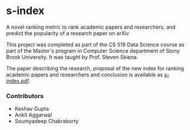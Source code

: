 # s-index
A novel ranking metric to rank academic papers and researchers, and predict the popularity of a research paper on arXiv

This project was completed as part of the CS 519 Data Science course as part of the Master's program in Computer Science department of Stony Brook University. It was taught by Prof. Steven Skiena.

The paper describing the research, proposal of the new index for ranking academic papers and researchers and conclusion is available as [s-index.pdf](https://github.com/ankitaggarwal011/s-index/blob/master/s-index.pdf).

### Contributors
* Keshav Gupta
* Ankit Aggarwal
* Soumyadeep Chakraborty
